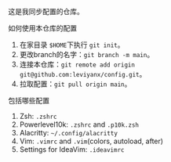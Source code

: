 这是我同步配置的仓库。

如何使用本仓库的配置

1. 在家目录 `$HOME`下执行 `git init`。
2. 更改branch的名字：`git branch -m main`。
3. 连接本仓库：`git remote add origin git@github.com:leviyanx/config.git`。
4. 拉取配置：`git pull origin main`。

包括哪些配置

1. Zsh: `.zshrc`
2. Powerlevel10k: `.zshrc` and `.p10k.zsh`
3. Alacritty: `~/.config/alacritty`
4. Vim: `.vimrc` and `.vim`(colors, autoload, after)
5. Settings for IdeaVim: `.ideavimrc`
